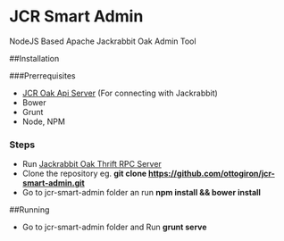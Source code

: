JCR Smart Admin
===============

NodeJS Based Apache Jackrabbit Oak Admin Tool

##Installation

###Prerrequisites
* [JCR Oak Api Server](https://github.com/ottogiron/jcr-oak-rpc) (For connecting with Jackrabbit)
* Bower
* Grunt
* Node, NPM


### Steps

* Run [Jackrabbit Oak Thrift RPC Server](https://github.com/ottogiron/jcr-oak-rpc)
* Clone the repository eg. **git clone https://github.com/ottogiron/jcr-smart-admin.git**
* Go to jcr-smart-admin folder an run **npm install && bower install**

##Running
* Go to jcr-smart-admin folder and Run **grunt serve** 

